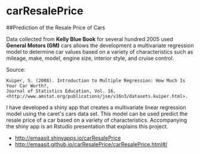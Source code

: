 carResalePrice
===========


##Prediction of the Resale Price of Cars

Data collected from **Kelly Blue Book** for several hundred 2005 used **General Motors (GM)** cars allows the development a multivariate regression model to determine car values based on a variety of characteristics such as mileage, make, model, engine size, interior style, and cruise control.

Source:

    Kuiper, S. (2008). Introduction to Multiple Regression: How Much Is Your Car Worth?, 
    Journal of Statistics Education, Vol. 16, 
    <http://www.amstat.org/publications/jse/v16n3/datasets.kuiper.html>.

I have developed a shiny app that creates a multivariate linear regression model 
using the caret's cars data set. This model can be used predict the resale price of a car 
based on a variety of characteristics. Accompanying the shiny app is an Rstudio presentation that explains this project.  

- <http://emaasit.shinyapps.io/carResalePrice>  
- <http://emaasit.github.io/carResalePrice/carResalePrice.html#/>
